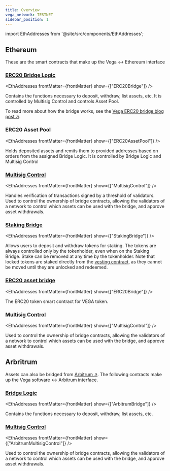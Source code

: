 ```yaml
---
title: Overview
vega_network: TESTNET
sidebar_position: 1
---
```


import EthAddresses from '@site/src/components/EthAddresses';


## Ethereum
These are the smart contracts that make up the Vega <-> Ethereum interface

### [ERC20 Bridge Logic](./interfaces/IERC20_Bridge_Logic.md)
<EthAddresses frontMatter={frontMatter} show={["ERC20Bridge"]} />

Contains the functions necessary to deposit, withdraw, list assets, etc. It is controlled by Multisig Control and controls Asset Pool.

To read more about how the bridge works, see the [Vega ERC20 bridge blog post ↗](https://blog.vega.xyz/vega-erc20-bridge-331a5235efa2).

### ERC20 Asset Pool
<EthAddresses frontMatter={frontMatter} show={["ERC20AssetPool"]} />

Holds deposited assets and remits them to provided addresses based on orders from the assigned Bridge Logic. It is controlled by Bridge Logic and Multisig Control

### [Multisig Control](./interfaces/IMultisigControl.md)
<EthAddresses frontMatter={frontMatter} show={["MultisigControl"]} />

Handles verification of transactions signed by a threshold of validators. Used to control the ownership of bridge contracts, allowing the validators of a network to control which assets can be used with the bridge, and approve asset withdrawals.

### [Staking Bridge](./interfaces/IStake.md)
<EthAddresses frontMatter={frontMatter} show={["StakingBridge"]} />

Allows users to deposit and withdraw tokens for staking. The tokens are always controlled only by the tokenholder, even when on the Staking Bridge. Stake can be removed at any time by the tokenholder. Note that locked tokens are staked directly from the [vesting contract](#vesting), as they cannot be moved until they are unlocked and redeemed.

### [ERC20 asset bridge](./interfaces/IERC20_Bridge_Logic.md)
<EthAddresses frontMatter={frontMatter} show={["ERC20Bridge"]} />

The ERC20 token smart contract for VEGA token.

### [Multisig Control](./interfaces/IMultisigControl.md)

<EthAddresses frontMatter={frontMatter} show={["MultisigControl"]} />

Used to control the ownership of bridge contracts, allowing the validators of a network to control which assets can be used with the bridge, and approve asset withdrawals.

## Arbritrum
Assets can also be bridged from [Arbitrum ↗](https://arbitrum.io/). The following contracts make up the Vega software <-> Arbitrum interface.

### [Bridge Logic](./interfaces/IERC20_Bridge_Logic.md)
<EthAddresses frontMatter={frontMatter} show={["ArbitrumBridge"]} />

Contains the functions necessary to deposit, withdraw, list assets, etc. 

### [Multisig Control](./interfaces/IMultisigControl.md)

<EthAddresses frontMatter={frontMatter} show={["ArbitrumMultisigControl"]} />

Used to control the ownership of bridge contracts, allowing the validators of a network to control which assets can be used with the bridge, and approve asset withdrawals.

